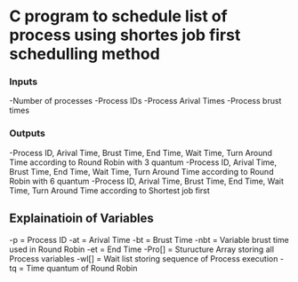 # C program to schedule list of process using shortes job first schedulling method

### Inputs
-Number of processes
-Process IDs
-Process Arival Times
-Process brust times

### Outputs
-Process ID, Arival Time, Brust Time, End Time, Wait Time, Turn Around Time according to Round Robin with 3 quantum
-Process ID, Arival Time, Brust Time, End Time, Wait Time, Turn Around Time according to Round Robin with 6 quantum
-Process ID, Arival Time, Brust Time, End Time, Wait Time, Turn Around Time according to Shortest job first


## Explainatioin of Variables
-p = Process ID
-at = Arival Time
-bt = Brust Time
-nbt = Variable brust time used in Round Robin
-et = End Time
-Pro[] = Sturucture Array storing all Process variables
-wl[] = Wait list storing sequence of Process execution
-tq = Time quantum of Round Robin

